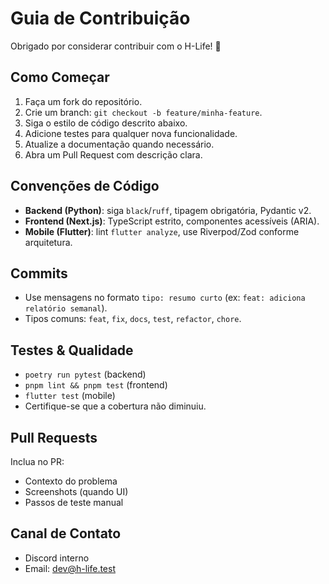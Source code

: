 # Guia de Contribuição

Obrigado por considerar contribuir com o H-Life! 💙

## Como Começar

1. Faça um fork do repositório.
2. Crie um branch: `git checkout -b feature/minha-feature`.
3. Siga o estilo de código descrito abaixo.
4. Adicione testes para qualquer nova funcionalidade.
5. Atualize a documentação quando necessário.
6. Abra um Pull Request com descrição clara.

## Convenções de Código

- **Backend (Python)**: siga `black`/`ruff`, tipagem obrigatória, Pydantic v2.
- **Frontend (Next.js)**: TypeScript estrito, componentes acessíveis (ARIA).
- **Mobile (Flutter)**: lint `flutter analyze`, use Riverpod/Zod conforme arquitetura.

## Commits

- Use mensagens no formato `tipo: resumo curto` (ex: `feat: adiciona relatório semanal`).
- Tipos comuns: `feat`, `fix`, `docs`, `test`, `refactor`, `chore`.

## Testes & Qualidade

- `poetry run pytest` (backend)
- `pnpm lint && pnpm test` (frontend)
- `flutter test` (mobile)
- Certifique-se que a cobertura não diminuiu.

## Pull Requests

Inclua no PR:

- Contexto do problema
- Screenshots (quando UI)
- Passos de teste manual

## Canal de Contato

- Discord interno
- Email: dev@h-life.test

